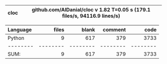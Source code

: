 cloc|github.com/AlDanial/cloc v 1.82  T=0.05 s (179.1 files/s, 94116.9 lines/s)
--- | ---

Language|files|blank|comment|code
:-------|-------:|-------:|-------:|-------:
Python|9|617|379|3733
--------|--------|--------|--------|--------
SUM:|9|617|379|3733
